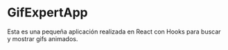 # GifExpertApp

Esta es una pequeña aplicación realizada en React con Hooks para buscar y mostrar gifs animados.